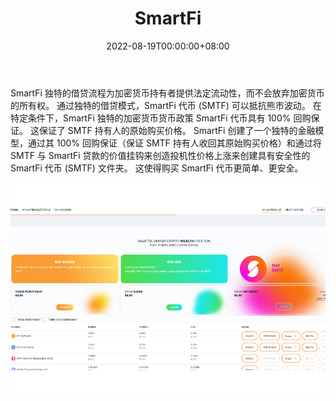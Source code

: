 ﻿---
title: "SmartFi"
description: "SmartFi 是一个数字财富创造平台，提供易于使用的金融工具来赚取、交易和借出加密货币。"
date: 2022-08-19T00:00:00+08:00
lastmod: 2022-08-19T00:00:00+08:00
draft: false
authors: ["boogArno"]
featuredImage: "smartfi.png"
tags: ["DeFi","SmartFi"]
categories: ["nfts"]
nfts: ["DeFi"]
blockchain: "BSC"
website: "https://smartfi.com/"
twitter: "https://twitter.com/smartfiportal"
discord: "https://discord.com/invite/z3Mvzdubah"
telegram: "https://t.me/SmartFiChat"
github: "https://github.com/pbcllc"
youtube: "https://www.youtube.com/channel/UCln5s3GV5_zm1BKkr1hdrQQ"
twitch: ""
facebook: "https://www.facebook.com/SmartFiPortal"
instagram: "https://www.instagram.com/smartfiportal/"
reddit: "https://www.reddit.com/r/SmartFi/"
medium: "https://medium.com/@SmartFiPortal"
steam: ""
gitbook: ""
googleplay: ""
appstore: ""
status: "Live"
weight: 
lightgallery: true
toc: true
pinned: false
recommend: false
recommend1: false
---
SmartFi 独特的借贷流程为加密货币持有者提供法定流动性，而不会放弃加密货币的所有权。 通过独特的借贷模式，SmartFi 代币 (SMTF) 可以抵抗熊市波动。
在特定条件下，SmartFi 独特的加密货币货币政策 SmartFi 代币具有 100% 回购保证。 这保证了 SMTF 持有人的原始购买价格。
SmartFi 创建了一个独特的金融模型，通过其 100% 回购保证（保证 SMTF 持有人收回其原始购买价格）和通过将 SMTF 与 SmartFi 贷款的价值挂钩来创造投机性价格上涨来创建具有安全性的 SmartFi 代币 (SMTF) 文件夹。 这使得购买 SmartFi 代币更简单、更安全。

![smartfi-dapp-defi-bsc-image1_c19c4c072226fb0b719ca057dc000d68](smartfi-dapp-defi-bsc-image1_c19c4c072226fb0b719ca057dc000d68.png)